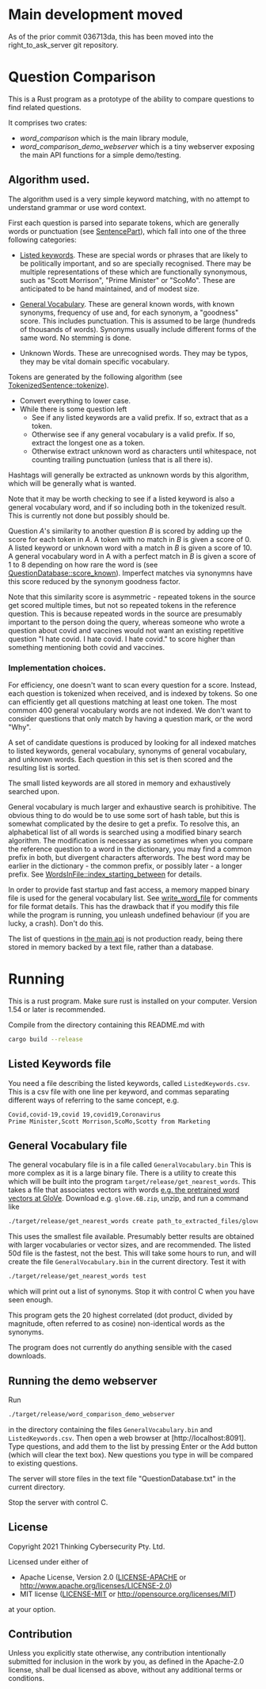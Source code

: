 # Main development moved

As of the prior commit 036713da, this has been moved into the right_to_ask_server git repository.

# Question Comparison

This is a Rust program as a prototype of the ability to compare questions to
find related questions.

It comprises two crates:
 * *word_comparison* which is the main library module,
 * *word_comparison_demo_webserver* which is a tiny webserver exposing the
   main API functions for a simple demo/testing.

## Algorithm used.

The algorithm used is a very simple keyword matching, with no attempt
to understand grammar or use word context.

First each question is parsed into separate tokens, which are generally
words or punctuation (see [SentencePart](word_comparison/src/sentences.rs)), 
which fall into one of the three following categories:
* [Listed keywords](word_comparison/src/listed_keywords.rs). These are special words or phrases that are likely to be
  politically important, and so are specially recognised. There may be multiple
  representations of these which are functionally synonymous, such as
  "Scott Morrison", "Prime Minister" or "ScoMo". These are anticipated to be
  hand maintained, and of modest size.
  
* [General Vocabulary](word_comparison/src/word_file.rs). These are general known words, with known synonyms,
  frequency of use and, for each synonym, a "goodness" score. This includes punctuation.
  This is assumed to be large (hundreds of thousands of words). Synonyms usually include different
  forms of the same word. No stemming is done.
  
* Unknown Words. These are unrecognised words. They may be typos, they may be vital domain
  specific vocabulary.
  
Tokens are generated by the following algorithm (see [TokenizedSentence::tokenize](word_comparison/src/sentences.rs)).
 * Convert everything to lower case.
 * While there is some question left
   * See if any listed keywords are a valid prefix. If so, extract that as a token.
   * Otherwise see if any general vocabulary is a valid prefix. If so, extract the longest one as a token.
   * Otherwise extract unknown word as characters until whitespace, not counting trailing punctuation (unless that is all there is).

Hashtags will generally be extracted as unknown words by this algorithm, which will be 
generally what is wanted.

Note that it may be worth checking to see if a listed keyword is also a general vocabulary word,
and if so including both in the tokenized result. This is currently not done but possibly should be.
    
Question *A*'s similarity to another question *B* is scored by adding up the score for each token in
*A*. A token with no match in *B* is given a score of 0. A listed keyword or unknown word with
a match in *B* is given a score of 10. A general vocabulary word in A with a perfect match in
*B* is given a score of 1 to 8 depending on how rare the word is 
(see [QuestionDatabase::score_known](word_comparison/src/comparison_list.rs)). Imperfect
matches via synonymns have this score reduced by the synonym goodness factor. 

Note that this similarity score is asymmetric - repeated tokens in the source get scored
multiple times, but not so repeated tokens in the reference question. This is because repeated
words in the source are presumably important to the person doing the query, whereas someone who
wrote a question about covid and vaccines would not want an existing repetitive question 
"I hate covid. I hate covid. I hate covid." to score higher than something mentioning both 
covid and vaccines.

### Implementation choices.

For efficiency, one doesn't want to scan every question for a score. Instead, each question is
tokenized when received, and is indexed by tokens. So one can efficiently get all questions matching
at least one token. The most common 400 general vocabulary words are not indexed. We don't want
to consider questions that only match by having a question mark, or the word "Why".

A set of candidate questions is produced by looking for all indexed matches to listed keywords,
general vocabulary, synonyms of general vocabulary, and unknown words. Each question in this
set is then scored and the resulting list is sorted. 

The small listed keywords are all stored in memory and exhaustively searched upon.

General vocabulary is much larger and exhaustive search is prohibitive. The obvious thing to
do would be to use some sort of hash table, but this is somewhat complicated by the desire to
get a prefix. To resolve this, an alphabetical list of all words is searched using a modified binary 
search algorithm. The modification is necessary as sometimes when you compare the reference question to
a word in the dictionary, you may find a common prefix in both, but divergent characters afterwords.
The best word may be earlier in the dictionary - the common prefix, or possibly later - a longer
prefix. See [WordsInFile::index_starting_between](word_comparison/src/word_file.rs) for details.

In order to provide fast startup and fast access, a memory mapped binary file is used for the general
vocabulary list. See [write_word_file](word_comparison/src/word_file.rs) for comments for
file format details. This has the drawback that if you modify this file while the program is running,
you unleash undefined behaviour (if you are lucky, a crash). Don't do this.

The list of questions in [the main api](word_comparison/src/comparison_list.rs) is not 
production ready, being there stored in memory backed by a text file, rather than a database.

# Running

This is a rust program. Make sure rust is installed on your computer. Version 1.54 or later is
recommended.

Compile from the directory containing this README.md with
```bash
cargo build --release
```

## Listed Keywords file

You need a file describing the listed keywords, called `ListedKeywords.csv`. This is
a csv file with one line per keyword, and commas separating different ways of 
referring to the same concept, e.g. 
```text
Covid,covid-19,covid 19,covid19,Coronavirus
Prime Minister,Scott Morrison,ScoMo,Scotty from Marketing
```

## General Vocabulary file

The general vocabulary file is in a file called `GeneralVocabulary.bin`
This is more complex as it is a large binary file. There is a utility to create this 
which will be built into the program `target/release/get_nearest_words`. This takes
a file that associates vectors with words [e.g. the pretrained word vectors at GloVe](https://nlp.stanford.edu/projects/glove/).
Download e.g. `glove.6B.zip`, unzip, and run a command like
```bash
./target/release/get_nearest_words create path_to_extracted_files/glove.6B.50d.txt
```
This uses the smallest file available. Presumably better results are obtained with larger
vocabularies or vector sizes, and are recommended. The listed 50d file is the fastest, not
the best. This will take some hours to run, and will create the file `GeneralVocabulary.bin`
in the current directory. Test it with
```bash
./target/release/get_nearest_words test
```
which will print out a list of synonyms. Stop it with control C when you have seen enough.

This program gets the 20 highest correlated (dot product, divided by magnitude, often referred to as cosine)
non-identical words as the synonyms.

The program does not currently do anything sensible with the cased downloads.

## Running the demo webserver

Run
```bash
./target/release/word_comparison_demo_webserver
```
in the directory containing the files `GeneralVocabulary.bin` and `ListedKeywords.csv`. 
Then open a web browser at [http://localhost:8091]. Type questions, and add them to the
list by pressing Enter or the Add button (which will clear the text box). New questions 
you type in will be compared to existing questions.

The server will store files in the text file "QuestionDatabase.txt" in the current directory.

Stop the server with control C.

## License

Copyright 2021 Thinking Cybersecurity Pty. Ltd.

Licensed under either of

* Apache License, Version 2.0
  ([LICENSE-APACHE](LICENSE-APACHE) or http://www.apache.org/licenses/LICENSE-2.0)
* MIT license
  ([LICENSE-MIT](LICENSE-MIT) or http://opensource.org/licenses/MIT)

at your option.

## Contribution

Unless you explicitly state otherwise, any contribution intentionally submitted
for inclusion in the work by you, as defined in the Apache-2.0 license, shall be
dual licensed as above, without any additional terms or conditions.
